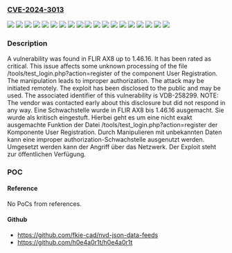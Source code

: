 ### [CVE-2024-3013](https://cve.mitre.org/cgi-bin/cvename.cgi?name=CVE-2024-3013)
![](https://img.shields.io/static/v1?label=Product&message=AX8&color=blue)
![](https://img.shields.io/static/v1?label=Version&message=1.46.0%20&color=brightgreen)
![](https://img.shields.io/static/v1?label=Version&message=1.46.1%20&color=brightgreen)
![](https://img.shields.io/static/v1?label=Version&message=1.46.10%20&color=brightgreen)
![](https://img.shields.io/static/v1?label=Version&message=1.46.11%20&color=brightgreen)
![](https://img.shields.io/static/v1?label=Version&message=1.46.12%20&color=brightgreen)
![](https://img.shields.io/static/v1?label=Version&message=1.46.13%20&color=brightgreen)
![](https://img.shields.io/static/v1?label=Version&message=1.46.14%20&color=brightgreen)
![](https://img.shields.io/static/v1?label=Version&message=1.46.15%20&color=brightgreen)
![](https://img.shields.io/static/v1?label=Version&message=1.46.16%20&color=brightgreen)
![](https://img.shields.io/static/v1?label=Version&message=1.46.2%20&color=brightgreen)
![](https://img.shields.io/static/v1?label=Version&message=1.46.3%20&color=brightgreen)
![](https://img.shields.io/static/v1?label=Version&message=1.46.4%20&color=brightgreen)
![](https://img.shields.io/static/v1?label=Version&message=1.46.5%20&color=brightgreen)
![](https://img.shields.io/static/v1?label=Version&message=1.46.6%20&color=brightgreen)
![](https://img.shields.io/static/v1?label=Version&message=1.46.7%20&color=brightgreen)
![](https://img.shields.io/static/v1?label=Version&message=1.46.8%20&color=brightgreen)
![](https://img.shields.io/static/v1?label=Version&message=1.46.9%20&color=brightgreen)
![](https://img.shields.io/static/v1?label=Vulnerability&message=CWE-285%20Improper%20Authorization&color=brightgreen)

### Description

A vulnerability was found in FLIR AX8 up to 1.46.16. It has been rated as critical. This issue affects some unknown processing of the file /tools/test_login.php?action=register of the component User Registration. The manipulation leads to improper authorization. The attack may be initiated remotely. The exploit has been disclosed to the public and may be used. The associated identifier of this vulnerability is VDB-258299. NOTE: The vendor was contacted early about this disclosure but did not respond in any way.
Eine Schwachstelle wurde in FLIR AX8 bis 1.46.16 ausgemacht. Sie wurde als kritisch eingestuft. Hierbei geht es um eine nicht exakt ausgemachte Funktion der Datei /tools/test_login.php?action=register der Komponente User Registration. Durch Manipulieren mit unbekannten Daten kann eine improper authorization-Schwachstelle ausgenutzt werden. Umgesetzt werden kann der Angriff über das Netzwerk. Der Exploit steht zur öffentlichen Verfügung.

### POC

#### Reference
No PoCs from references.

#### Github
- https://github.com/fkie-cad/nvd-json-data-feeds
- https://github.com/h0e4a0r1t/h0e4a0r1t

